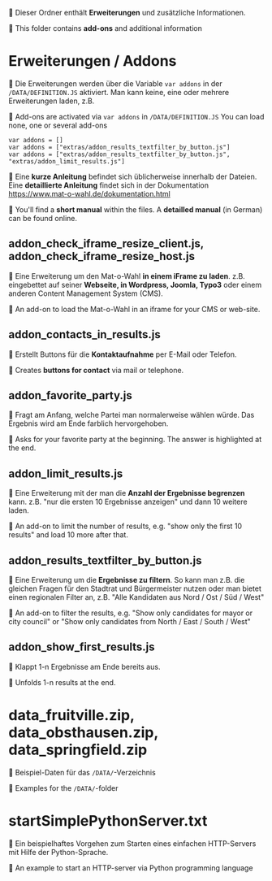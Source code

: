 :beer: Dieser Ordner enthält **Erweiterungen** und zusätzliche Informationen. 

:hamburger: This folder contains **add-ons** and additional information

# Erweiterungen / Addons

:beer: Die Erweiterungen werden über die Variable `var addons` in der `/DATA/DEFINITION.JS` aktiviert. 
Man kann keine, eine oder mehrere Erweiterungen laden, z.B. 

:hamburger: Add-ons are activated via `var addons` in `/DATA/DEFINITION.JS`
You can load none, one or several add-ons

```  	
var addons = []
var addons = ["extras/addon_results_textfilter_by_button.js"]
var addons = ["extras/addon_results_textfilter_by_button.js", "extras/addon_limit_results.js"]
```

:beer: Eine **kurze Anleitung** befindet sich üblicherweise innerhalb der Dateien. 
Eine **detaillierte Anleitung** findet sich in der Dokumentation https://www.mat-o-wahl.de/dokumentation.html 

:hamburger: You'll find a **short manual** within the files.
A **detailled manual** (in German) can be found online.

## addon_check_iframe_resize_client.js, addon_check_iframe_resize_host.js

:beer: Eine Erweiterung um den Mat-o-Wahl **in einem iFrame zu laden**. z.B. eingebettet auf seiner **Webseite, in Wordpress, Joomla, Typo3** oder einem anderen Content Management System (CMS). 

:hamburger:  An add-on to load the Mat-o-Wahl in an iframe for your CMS or web-site.

## addon_contacts_in_results.js

:beer: Erstellt Buttons für die **Kontaktaufnahme** per E-Mail oder Telefon.

:hamburger: Creates **buttons for contact** via mail or telephone.

## addon_favorite_party.js

:beer: Fragt am Anfang, welche Partei man normalerweise wählen würde. Das Ergebnis wird am Ende farblich hervorgehoben.

:hamburger: Asks for your favorite party at the beginning. The answer is highlighted at the end.

## addon_limit_results.js

:beer: Eine Erweiterung mit der man die **Anzahl der Ergebnisse begrenzen** kann. z.B. "nur die ersten 10 Ergebnisse anzeigen" und dann 10 weitere laden. 

:hamburger: An add-on to limit the number of results, e.g. "show only the first 10 results" and load 10 more after that.

## addon_results_textfilter_by_button.js

:beer: Eine Erweiterung um die **Ergebnisse zu filtern**. So kann man z.B. die gleichen Fragen für den Stadtrat und Bürgermeister nutzen oder man bietet einen regionalen Filter an, z.B. "Alle Kandidaten aus Nord / Ost / Süd / West" 

 :hamburger: An add-on to filter the results, e.g. "Show only candidates for mayor or city council" or "Show only candidates from North / East / South / West"

## addon_show_first_results.js

:beer: Klappt 1-n Ergebnisse am Ende bereits aus. 

:hamburger: Unfolds 1-n results at the end.

# data_fruitville.zip, data_obsthausen.zip, data_springfield.zip

:beer: Beispiel-Daten für das `/DATA/`-Verzeichnis 

:hamburger: Examples for the `/DATA/`-folder

# startSimplePythonServer.txt

:beer: Ein beispielhaftes Vorgehen zum Starten eines einfachen HTTP-Servers mit Hilfe der Python-Sprache. 

:hamburger: An example to start an HTTP-server via Python programming language
